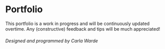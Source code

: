 # Portfolio

<p>This portfolio is a work in progress and will be continuously updated overtime. Any (constructive) feedback and tips will be much appreciated!</p>

<h6>Designed and programmed by Carla Warde</h6>
